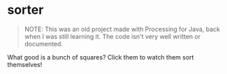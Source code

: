 # sorter

> NOTE: This was an old project made with Processing for Java, back when I was still learning it. The code isn't very well written or documented.

What good is a bunch of squares? Click them to watch them sort themselves!  
